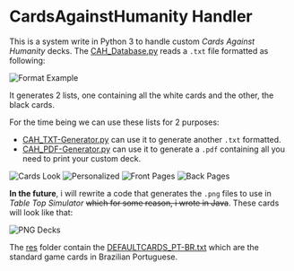 # CardsAgainstHumanity Handler

This is a system write in Python 3 to handle custom *Cards Against Humanity* decks. The [CAH_Database.py](https://github.com/imsamuka/CAH_Handler/blob/master/CAH_PDF-Generator.py) reads a `.txt` file formatted as following:

![Format Example](https://i.imgur.com/TiMWUW1.png)

It generates 2 lists, one containing all the white cards and the other, the black cards.

For the time being we can use these lists for 2 purposes:

 - [CAH_TXT-Generator.py](https://github.com/imsamuka/CAH_Handler/blob/master/CAH_TXT-Generator.py "CAH_TXT-Generator.py") can use it to generate another `.txt` formatted.
 - [CAH_PDF-Generator.py](https://github.com/imsamuka/CAH_Handler/blob/master/CAH_PDF-Generator.py "CAH_PDF-Generator.py") can use it to generate a `.pdf` containing all you need to print your custom deck.

![Cards Look](https://i.imgur.com/4CM1OF8.png)
![Personalized](https://i.imgur.com/8O7pULT.png)
![Front Pages](https://i.imgur.com/A0YqXnw.png)
![Back Pages](https://i.imgur.com/sIDMQ1n.png)

**In the future**, i will rewrite a code that generates the `.png` files to use in *Table Top Simulator* ~~which for some reason, i wrote in Java~~. These cards will look like that:

![PNG Decks](https://i.imgur.com/dxy8rGC.png)

The [res](https://github.com/imsamuka/CAH_Handler/tree/master/res "res") folder contain the [DEFAULTCARDS_PT-BR.txt](https://github.com/imsamuka/CAH_Handler/blob/master/res/DEFAULTCARDS_PT-BR.txt "DEFAULTCARDS_PT-BR.txt") which are the standard game cards in Brazilian Portuguese.
